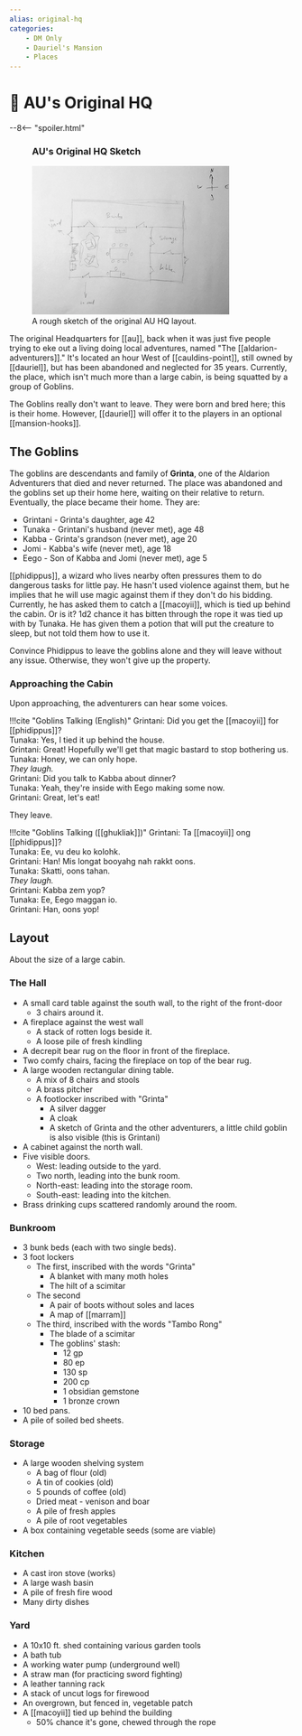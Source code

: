 ```yaml
---
alias: original-hq
categories:
    - DM Only
    - Dauriel's Mansion
    - Places
---
```

# 🔐 AU's Original HQ

--8<-- "spoiler.html"

<figure class="infobox right">
  <h3>AU's Original HQ Sketch</h3>
  <a href="/assets/images/au-hq-sketch-full.png">
    <img src="/assets/images/au-hq-sketch-tiny.png" />
  </a>
  <figcaption>
    A rough sketch of the original AU HQ layout.
  </figcaption>
</figure>

The original Headquarters for [[au]], back when it was just five people trying to eke out a living doing local adventures, named "The [[aldarion-adventurers]]." It's located an hour West of [[cauldins-point]], still owned by [[dauriel]], but has been abandoned and neglected for 35 years. Currently, the place, which isn't much more than a large cabin, is being squatted by a group of Goblins.

The Goblins really don't want to leave. They were born and bred here; this is their home. However, [[dauriel]] will offer it to the players in an optional [[mansion-hooks]].

## The Goblins

The goblins are descendants and family of **Grinta**, one of the Aldarion Adventurers that died and never returned. The place was abandoned and the goblins set up their home here, waiting on their relative to return. Eventually, the place became their home. They are:

* Grintani - Grinta's daughter, age 42
* Tunaka - Grintani's husband (never met), age 48
* Kabba - Grinta's grandson (never met), age 20
* Jomi - Kabba's wife (never met), age 18
* Eego - Son of Kabba and Jomi (never met), age 5

[[phidippus]], a wizard who lives nearby often pressures them to do dangerous tasks for little pay. He hasn't used violence against them, but he implies that he will use magic against them if they don't do his bidding. Currently, he has asked them to catch a [[macoyii]], which is tied up behind the cabin. Or is it? 1d2 chance it has bitten through the rope it was tied up with by Tunaka. He has given them a potion that will put the creature to sleep, but not told them how to use it.

Convince Phidippus to leave the goblins alone and they will leave without any issue. Otherwise, they won't give up the property.

### Approaching the Cabin

Upon approaching, the adventurers can hear some voices.

!!!cite "Goblins Talking (English)"
    Grintani: Did you get the [[macoyii]] for [[phidippus]]?  
    Tunaka: Yes, I tied it up behind the house.  
    Grintani: Great! Hopefully we'll get that magic bastard to stop bothering us.  
    Tunaka: Honey, we can only hope.  
    *They laugh.*  
    Grintani: Did you talk to Kabba about dinner?  
    Tunaka: Yeah, they're inside with Eego making some now.  
    Grintani: Great, let's eat!

They leave.

!!!cite "Goblins Talking ([[ghukliak]])"
    Grintani: Ta [[macoyii]] ong [[phidippus]]?  
    Tunaka: Ee, vu deu ko kolohk.  
    Grintani: Han! Mis longat booyahg nah rakkt oons.  
    Tunaka: Skatti, oons tahan.  
    *They laugh.*  
    Grintani: Kabba zem yop?  
    Tunaka: Ee, Eego maggan io.  
    Grintani: Han, oons yop!

## Layout

About the size of a large cabin.

### The Hall

* A small card table against the south wall, to the right of the front-door
  * 3 chairs around it.
* A fireplace against the west wall
  * A stack of rotten logs beside it.
  * A loose pile of fresh kindling
* A decrepit bear rug on the floor in front of the fireplace.
* Two comfy chairs, facing the fireplace on top of the bear rug.
* A large wooden rectangular dining table.
  * A mix of 8 chairs and stools
  * A brass pitcher
  * A footlocker inscribed with "Grinta"
    * A silver dagger
    * A cloak
    * A sketch of Grinta and the other adventurers, a little child goblin is also visible (this is Grintani)
* A cabinet against the north wall.
* Five visible doors.
  * West: leading outside to the yard.
  * Two north, leading into the bunk room.
  * North-east: leading into the storage room.
  * South-east: leading into the kitchen.
* Brass drinking cups scattered randomly around the room.

### Bunkroom

* 3 bunk beds (each with two single beds).
* 3 foot lockers
  * The first, inscribed with the words "Grinta"
    * A blanket with many moth holes
    * The hilt of a scimitar
  * The second
    * A pair of boots without soles and laces
    * A map of [[marram]]
  * The third, inscribed with the words "Tambo Rong"
    * The blade of a scimitar
    * The goblins' stash:
      * 12 gp
      * 80 ep
      * 130 sp
      * 200 cp
      * 1 obsidian gemstone
      * 1 bronze crown
* 10 bed pans.
* A pile of soiled bed sheets.

### Storage

* A large wooden shelving system
  * A bag of flour (old)
  * A tin of cookies (old)
  * 5 pounds of coffee (old)
  * Dried meat - venison and boar
  * A pile of fresh apples
  * A pile of root vegetables
* A box containing vegetable seeds (some are viable)

### Kitchen

* A cast iron stove (works)
* A large wash basin
* A pile of fresh fire wood
* Many dirty dishes

### Yard

* A 10x10 ft. shed containing various garden tools
* A bath tub
* A working water pump (underground well)
* A straw man (for practicing sword fighting)
* A leather tanning rack
* A stack of uncut logs for firewood
* An overgrown, but fenced in, vegetable patch
* A [[macoyii]] tied up behind the building
  * 50% chance it's gone, chewed through the rope
